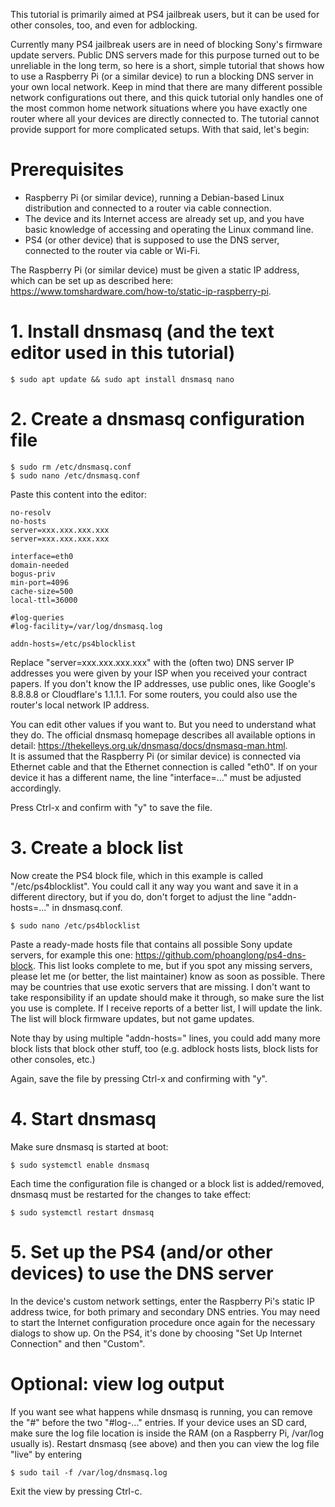 This tutorial is primarily aimed at PS4 jailbreak users, but it can be used for other consoles, too, and even for adblocking.

Currently many PS4 jailbreak users are in need of blocking Sony's firmware update servers. Public DNS servers made for this purpose turned out to be unreliable in the long term, so here is a short, simple tutorial that shows how to use a Raspberry Pi (or a similar device) to run a blocking DNS server in your own local network.
Keep in mind that there are many different possible network configurations out there, and this quick tutorial only handles one of the most common home network situations where you have exactly one router where all your devices are directly connected to. The tutorial cannot provide support for more complicated setups. With that said, let's begin:

# Prerequisites

- Raspberry Pi (or similar device), running a Debian-based Linux distribution and connected to a router via cable connection.
- The device and its Internet access are already set up, and you have basic knowledge of accessing and operating the Linux command line.
- PS4 (or other device) that is supposed to use the DNS server, connected to the router via cable or Wi-Fi.

The Raspberry Pi (or similar device) must be given a static IP address, which can be set up as described here: https://www.tomshardware.com/how-to/static-ip-raspberry-pi.

# 1. Install dnsmasq (and the text editor used in this tutorial)

    $ sudo apt update && sudo apt install dnsmasq nano

# 2. Create a dnsmasq configuration file

    $ sudo rm /etc/dnsmasq.conf
    $ sudo nano /etc/dnsmasq.conf

Paste this content into the editor:

```
no-resolv
no-hosts
server=xxx.xxx.xxx.xxx
server=xxx.xxx.xxx.xxx

interface=eth0
domain-needed
bogus-priv
min-port=4096
cache-size=500
local-ttl=36000

#log-queries	
#log-facility=/var/log/dnsmasq.log

addn-hosts=/etc/ps4blocklist
```

Replace "server=xxx.xxx.xxx.xxx" with the (often two) DNS server IP addresses you were given by your ISP when you received your contract papers. If you don't know the IP addresses, use public ones, like Google's 8.8.8.8 or Cloudflare's 1.1.1.1. For some routers, you could also use the router's local network IP address.

You can edit other values if you want to. But you need to understand what they do. The official dnsmasq homepage describes all available options in detail: https://thekelleys.org.uk/dnsmasq/docs/dnsmasq-man.html.  
It is assumed that the Raspberry Pi (or similar device) is connected via Ethernet cable and that the Ethernet connection is called "eth0". If on your device it has a different name, the line "interface=..." must be adjusted accordingly.

Press Ctrl-x and confirm with "y" to save the file.

# 3. Create a block list

Now create the PS4 block file, which in this example is called "/etc/ps4blocklist". You could call it any way you want and save it in a different directory, but if you do, don't forget to adjust the line "addn-hosts=..." in dnsmasq.conf.

    $ sudo nano /etc/ps4blocklist

Paste a ready-made hosts file that contains all possible Sony update servers, for example this one: https://github.com/phoanglong/ps4-dns-block. This list looks complete to me, but if you spot any missing servers, please let me (or better, the list maintainer) know as soon as possible. There may be countries that use exotic servers that are missing. I don't want to take responsibility if an update should make it through, so make sure the list you use is complete. If I receive reports of a better list, I will update the link. The list will block firmware updates, but not game updates.

Note thay by using multiple "addn-hosts=" lines, you could add many more block lists that block other stuff, too (e.g. adblock hosts lists, block lists for other consoles, etc.)

Again, save the file by pressing Ctrl-x and confirming with "y".

# 4. Start dnsmasq

Make sure dnsmasq is started at boot:

    $ sudo systemctl enable dnsmasq

Each time the configuration file is changed or a block list is added/removed, dnsmasq must be restarted for the changes to take effect:

    $ sudo systemctl restart dnsmasq


# 5. Set up the PS4 (and/or other devices) to use the DNS server

In the device's custom network settings, enter the Raspberry Pi's static IP address twice, for both primary and secondary DNS entries. You may need to start the Internet configuration procedure once again for the necessary dialogs to show up. On the PS4, it's done by choosing "Set Up Internet Connection" and then "Custom".

# Optional: view log output

If you want see what happens while dnsmasq is running, you can remove the "#" before the two "#log-..." entries. If your device uses an SD card, make sure the log file location is inside the RAM (on a Raspberry Pi, /var/log usually is). Restart dnsmasq (see above) and then you can view the log file "live" by entering

    $ sudo tail -f /var/log/dnsmasq.log

Exit the view by pressing Ctrl-c.
